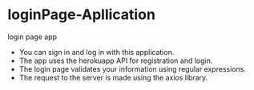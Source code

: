 # loginPage-Apllication
login page app

* You can sign in and log in with this application. 
* The app uses the herokuapp API for registration and login. 
* The login page validates your information using regular expressions.
* The request to the server is made using the axios library.
